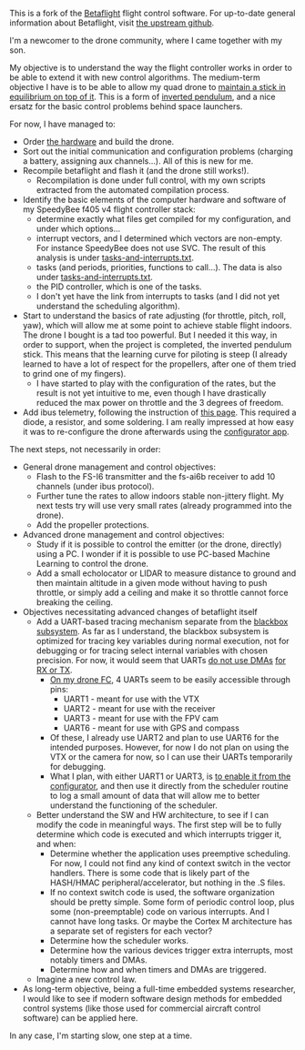 This is a fork of the [Betaflight](https://github.com/betaflight/betaflight) flight control software. For up-to-date general information about Betaflight, visit [the upstream github](https://github.com/betaflight/betaflight).

I'm a newcomer to the drone community, where I came together with my son.

My objective is to understand the way the flight controller works in order to be able to extend it with new control algorithms. The medium-term objective I have is to be able to allow my quad drone to [maintain a stick in equilibrium on top of it](https://www.youtube.com/watch?v=XmYRQi48s-8). This is a form of [inverted pendulum](https://en.wikipedia.org/wiki/Inverted_pendulum), and a nice ersatz for the basic control problems behind space launchers.

For now, I have managed to:
* Order [the hardware](dpotop-hw.md) and build the drone.
* Sort out the initial communication and configuration problems (charging a battery, assigning aux channels...). All of this is new for me.
* Recompile betaflight and flash it (and the drone still works!).
  * Recompilation is done under full control, with my own scripts extracted from the automated compilation process.
* Identify the basic elements of the computer hardware and software of my SpeedyBee f405 v4 flight controller stack:
  * determine exactly what files get compiled for my configuration, and under which options...
  * interrupt vectors, and I determined which vectors are non-empty. For instance SpeedyBee does not use SVC. The result of this analysis is under [tasks-and-interrupts.txt](tasks-and-interrupts.txt).
  * tasks (and periods, priorities, functions to call...). The data is also under [tasks-and-interrupts.txt](tasks-and-interrupts.txt).
  * the PID controller, which is one of the tasks.
  * I don't yet have the link from interrupts to tasks (and I did not yet understand the scheduling algorithm).
* Start to understand the basics of rate adjusting (for throttle, pitch, roll, yaw), which will allow me at some point to achieve stable flight indoors. The drone I bought is a tad too powerful. But I needed it this way, in order to support, when the project is completed, the inverted pendulum stick. This means that the learning curve for piloting is steep (I already learned to have a lot of respect for the propellers, after one of them tried to grind one of my fingers).
  * I have started to play with the configuration of the rates, but the result is not yet intuitive to me, even though I have drastically reduced the max power on throttle and the 3 degrees of freedom. 
* Add ibus telemetry, following the instruction of [this page](https://betaflight.com/docs/wiki/guides/current/ibus-telemetry). This required a diode, a resistor, and some soldering. I am really impressed at how easy it was to re-configure the drone afterwards using the [configurator app](https://app.betaflight.com).

The next steps, not necessarily in order:
* General drone management and control objectives:
  * Flash to the FS-I6 transmitter and the fs-ai6b receiver to add 10 channels (under ibus protocol).
  * Further tune the rates to allow indoors stable non-jittery flight. My next tests try will use very small rates (already programmed into the drone).
  * Add the propeller protections.
* Advanced drone management and control objectives:
  * Study if it is possible to control the emitter (or the drone, directly) using a PC. I wonder if it is possible to use PC-based Machine Learning to control the drone.
  * Add a small echolocator or LIDAR to measure distance to ground and then maintain altitude in a given mode without having to push throttle, or simply add a ceiling and make it so throttle cannot force breaking the ceiling.
* Objectives necessitating advanced changes of betaflight itself
  * Add a UART-based tracing mechanism separate from the [blackbox](https://betaflight.com/docs/development/Blackbox-Internals) [subsystem](https://betaflight.com/docs/development/Blackbox). As far as I understand, the blackbox subsystem is optimized for tracing key variables during normal execution, not for debugging or for tracing select internal variables with chosen precision. For now, it would seem that UARTs [do not use DMAs](https://github.com/dpotop/betaflight/blob/master/src/main/pg/serial_uart.c) [for RX or TX](https://github.com/dpotop/betaflight/blob/master/src/main/target/common_defaults_post.h).
    * [On my drone FC](https://github.com/dpotop/betaflight/blob/master/dpotop-doc/SpeedyBee_F405_V4_Stack_Manual_EN.pdf), 4 UARTs seem to be easily accessible through pins:
      * UART1 - meant for use with the VTX
      * UART2 - meant for use with the receiver
      * UART3 - meant for use with the FPV cam
      * UART6 - meant for use with GPS and compass
    * Of these, I already use UART2 and plan to use UART6 for the intended purposes. However, for now I do not plan on using the VTX or the camera for now, so I can use their UARTs temporarily for debugging.
    * What I plan, with either UART1 or UART3, is [to enable it from the configurator](https://betaflight.com/docs/wiki/configurator/ports-tab), and then use it directly from the scheduler routine to log a small amount of data that will allow me to better understand the functioning of the scheduler.
  * Better understand the SW and HW architecture, to see if I can modify the code in meaningful ways. The first step will be to fully determine which code is executed and which interrupts trigger it, and when:
    * Determine whether the application uses preemptive scheduling. For now, I could not find any kind of context switch in the vector handlers. There is some code that is likely part of the HASH/HMAC peripheral/accelerator, but nothing in the .S files. 
    * If no context switch code is used, the software organization should be pretty simple. Some form of periodic control loop, plus some (non-preemptable) code on various interrupts. And I cannot have long tasks. Or maybe the Cortex M architecture has a separate set of registers for each vector?
    * Determine how the scheduler works.
    * Determine how the various devices trigger extra interrupts, most notably timers and DMAs.
    * Determine how and when timers and DMAs are triggered.
  * Imagine a new control law.
* As long-term objective, being a full-time embedded systems researcher, I would like to see if modern software design methods for embedded control systems (like those used for commercial aircraft control software) can be applied here.

In any case, I'm starting slow, one step at a time.
